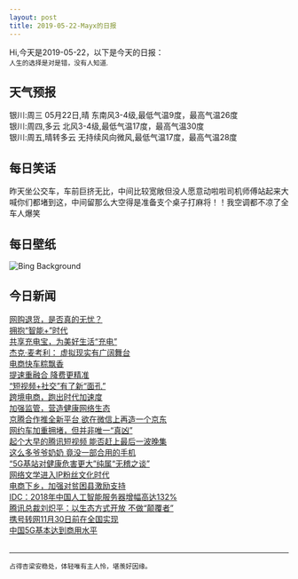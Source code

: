 ```yaml
---
layout: post
title: 2019-05-22-Mayx的日报
---
```


Hi,今天是2019-05-22，以下是今天的日报：<br><small>
人生的选择是对是错，没有人知道.</small><!--more-->
## 天气预报
银川:周三 05月22日,晴 东南风3-4级,最低气温9度，最高气温26度<br>银川:周四,多云 北风3-4级,最低气温17度，最高气温30度<br>银川:周五,晴转多云 无持续风向微风,最低气温17度，最高气温28度
## 每日笑话
昨天坐公交车，车前巨挤无比，中间比较宽敞但没人愿意动啦啦司机师傅站起来大喊你们都堵到这，中间留那么大空得是准备支个桌子打麻将！！我空调都不凉了全车人爆笑
## 每日壁纸
![Bing Background](https://cn.bing.com/th?id=OHR.CRDelta_EN-US8781843892_1920x1080.jpg&rf=LaDigue_1920x1080.jpg&pid=hp "The Copper River Delta in Chugach National Forest, Alaska (© Frans Lanting/plainpicture)")
## 今日新闻

[网购退货，是否真的无忧？](http://it.people.com.cn/n1/2019/0522/c1009-31096638.html)   
[拥抱“智能+”时代](http://it.people.com.cn/n1/2019/0522/c1009-31096639.html)   
[共享充电宝，为美好生活“充电”](http://it.people.com.cn/n1/2019/0522/c1009-31096636.html)   
[杰克·麦考利： 虚拟现实有广阔舞台](http://it.people.com.cn/n1/2019/0522/c1009-31096637.html)   
[电商快车粽飘香](http://it.people.com.cn/n1/2019/0522/c1009-31096642.html)   
[提速重融合 降费更精准](http://it.people.com.cn/n1/2019/0522/c1009-31096613.html)   
[“短视频+社交”有了新“面孔”](http://it.people.com.cn/n1/2019/0522/c1009-31096635.html)   
[跨境电商，跑出时代加速度](http://it.people.com.cn/n1/2019/0522/c1009-31096602.html)   
[加强监管，营造健康网络生态](http://it.people.com.cn/n1/2019/0522/c1009-31096612.html)   
[京腾合作推全新平台 欲在微信上再造一个京东](http://it.people.com.cn/n1/2019/0522/c1009-31096702.html)   
[网约车加重拥堵，但并非唯一“真凶”](http://it.people.com.cn/n1/2019/0522/c1009-31096721.html)   
[起个大早的腾讯短视频 能否赶上最后一波晚集](http://it.people.com.cn/n1/2019/0522/c1009-31096719.html)   
[这么多爷爷奶奶 竟没一部合用的手机](http://it.people.com.cn/n1/2019/0522/c1009-31096716.html)   
[“5G基站对健康危害更大”纯属“无稽之谈”](http://it.people.com.cn/n1/2019/0522/c1009-31096737.html)   
[网络文学进入IP粉丝文化时代](http://it.people.com.cn/n1/2019/0522/c1009-31096742.html)   
[电商下乡，加强对贫困县激励支持](http://it.people.com.cn/n1/2019/0522/c1009-31096747.html)   
[IDC：2018年中国人工智能服务器增幅高达132%](http://it.people.com.cn/n1/2019/0522/c1009-31096745.html)   
[腾讯总裁刘炽平：以生态方式开放 不做“颠覆者”](http://it.people.com.cn/n1/2019/0522/c1009-31096725.html)   
[携号转网11月30日前在全国实现](http://it.people.com.cn/n1/2019/0522/c1009-31096654.html)   
[中国5G基本达到商用水平](http://it.people.com.cn/n1/2019/0522/c1009-31096643.html)   
<br />

***

<small>占得杏梁安稳处，体轻唯有主人怜，堪羡好因缘。</small>
